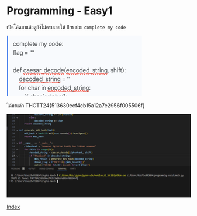 # Programming - Easy1

เปิดโค้ดมาแล้วดูยังไม่ครบเลยให้ llm ช่วย `complete my code`

![alt](1.png)

ได้มาแล้ว THCTT24{513630ecf4cb15a12a7e2956f005506f}

![alt](2.png)

[Index](../)
